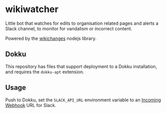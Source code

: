 # wikiwatcher #

Little bot that watches for edits to organisation related pages and alerts a Slack channel, to monitor for vandalism or incorrect content.

Powered by the [wikichanges](https://www.npmjs.com/package/wikichanges) nodejs library.

## Dokku
This repository has files that support deployment to a Dokku installation, and requires the `dokku-apt` extension.

## Usage
Push to Dokku, set the `SLACK_API_URL` environment variable to an [Incoming Webhook](https://australiangreens.slack.com/apps/A0F7XDUAZ-incoming-webhooks) URL for Slack.